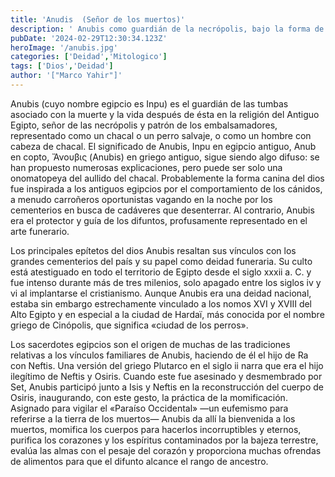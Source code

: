 ```yaml
---
title: 'Anudis  (Señor de los muertos)'
description: ' Anubis como guardián de la necrópolis, bajo la forma de cánido, no fue la única función del dios. '
pubDate: '2024-02-29T12:30:34.123Z'
heroImage: '/anubis.jpg'
categories: ['Deidad','Mitologico']
tags: ['Dios','Deidad']
author: '["Marco Yahir"]'
---
```


Anubis (cuyo nombre egipcio es Inpu) es el guardián de las tumbas asociado con la muerte y la vida después de ésta en la religión del Antiguo Egipto, señor de las necrópolis y patrón de los embalsamadores, representado como un chacal o un perro salvaje, o como un hombre con cabeza de chacal. El significado de Anubis, Inpu en egipcio antiguo, Anub en copto, Ἄνουβις (Anubis) en griego antiguo, sigue siendo algo difuso: se han propuesto numerosas explicaciones, pero puede ser solo una onomatopeya del aullido del chacal. Probablemente la forma canina del dios fue inspirada a los antiguos egipcios por el comportamiento de los cánidos, a menudo carroñeros oportunistas vagando en la noche por los cementerios en busca de cadáveres que desenterrar. Al contrario, Anubis era el protector y guía de los difuntos, profusamente representado en el arte funerario.

Los principales epítetos del dios Anubis resaltan sus vínculos con los grandes cementerios del país y su papel como deidad funeraria. Su culto está atestiguado en todo el territorio de Egipto desde el siglo xxxii a. C. y fue intenso durante más de tres milenios, solo apagado entre los siglos iv y vi al implantarse el cristianismo. Aunque Anubis era una deidad nacional, estaba sin embargo estrechamente vinculado a los nomos XVI y XVIII del Alto Egipto y en especial a la ciudad de Hardaï, más conocida por el nombre griego de Cinópolis, que significa «ciudad de los perros».

Los sacerdotes egipcios son el origen de muchas de las tradiciones relativas a los vínculos familiares de Anubis, haciendo de él el hijo de Ra con Neftis. Una versión del griego Plutarco en el siglo ii narra que era el hijo ilegítimo de Neftis y Osiris. Cuando este fue asesinado y desmembrado por Set, Anubis participó junto a Isis y Neftis en la reconstrucción del cuerpo de Osiris, inaugurando, con este gesto, la práctica de la momificación. Asignado para vigilar el «Paraíso Occidental» —un eufemismo para referirse a la tierra de los muertos— Anubis da allí la bienvenida a los muertos, momifica los cuerpos para hacerlos incorruptibles y eternos, purifica los corazones y los espíritus contaminados por la bajeza terrestre, evalúa las almas con el pesaje del corazón y proporciona muchas ofrendas de alimentos para que el difunto alcance el rango de ancestro.